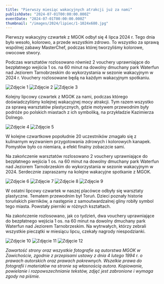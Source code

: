 ```yaml
---
title: "Pierwszy miesiąc wakacyjnych atrakcji już za nami"
publishDate: "2024-07-01T00:00:00.000Z"
eventDate: "2024-07-01T00:00:00.000Z"
thumbnail: "/images/2024/lipiec/1-1024x680.jpg"
---
```


Pierwszy wakacyjny czwartek z MGOK odbył się 4 lipca 2024 r. Tego dnia było wesoło, kolorowo, a przede wszystkim zdrowo. To wszystko za sprawą wspólnej zabawy MasterChef, podczas której tworzyliśmy kolorowe, owocowe stwory.

Podczas warsztatów rozlosowano również 2 vouchery uprawniające do bezpłatnego wejścia 1 os. na 60 minut na dowolny dmuchany park Waterfun nad Jeziorem Tarnobrzeskim do wykorzystania w sezonie wakacyjnym w 2024 r. Vouchery rozlosowane będą na każdym wakacyjnym spotkaniu.

![Zdjęcie 1](/images/2024/lipiec/1-1024x680.jpg)
![Zdjęcie 2](/images/2024/lipiec/2-1024x680.jpg)
![Zdjęcie 3](/images/2024/lipiec/3-1024x680.jpg)

Kolejny lipcowy czwartek z MGOK za nami, podczas którego doświadczyliśmy kolejnej wakacyjnej mocy atrakcji. Tym razem wszystko za sprawą warsztatów plastycznych, gdzie motywem przewodnim były podróże po polskich miastach z ich symboliką, na przykładzie Kazimierza Dolnego.

![Zdjęcie 4](/images/2024/lipiec/4-1024x680.jpg)
![Zdjęcie 5](/images/2024/lipiec/5-1024x680.jpg)

W kolejne czwartkowe popołudnie 20 uczestników zmagało się z kulinarnym wyzwaniem przygotowania zdrowych i kolorowych kanapek. Pomysłów było co niemiara, a efekt finalny zobaczcie sami.

Na zakończenie warsztatów rozlosowano 2 vouchery uprawniające do bezpłatnego wejścia 1 os. na 60 minut na dowolny dmuchany park Waterfun nad Jeziorem Tarnobrzeskim do wykorzystania w sezonie wakacyjnym w 2024. Serdecznie zapraszamy na kolejne wakacyjne spotkanie z MGOK.

![Zdjęcie 6](/images/2024/lipiec/6-1024x680.jpg)
![Zdjęcie 7](/images/2024/lipiec/7-1024x680.jpg)
![Zdjęcie 8](/images/2024/lipiec/8-1024x680.jpg)
![Zdjęcie 9](/images/2024/lipiec/9-1024x680.jpg)

W ostatni lipcowy czwartek w naszej placówce odbyły się warsztaty plastyczne. Tematem przewodnim był Toruń. Dzieci poznały historie toruńskich pierników, a następnie z samoutwardzalnej gliny robiły symbol tego miasta. Powstały pierniki w różnych kształtach.

Na zakończenie rozlosowano, jak co tydzień, dwa vouchery uprawniające do bezpłatnego wejścia 1 os. na 60 minut na dowolny dmuchany park Waterfun nad Jeziorem Tarnobrzeskim. Na wytrwałych, którzy zebrali wszystkie pieczątki w miesiącu lipcu, czekały nagrody niespodzianki.

![Zdjęcie 10](/images/2024/lipiec/10-1024x680.jpg)
![Zdjęcie 11](/images/2024/lipiec/11-1024x680.jpg)
![Zdjęcie 12](/images/2024/lipiec/12-1024x680.jpg)

_Zawartość strony oraz wszystkie fotografie są autorstwa MGOK w Zawichoście, zgodnie z przepisami ustawy z dnia 4 lutego 1994 r. o prawach autorskich oraz prawach pokrewnych. Wszelkie prawa do fotografii i materiałów na stronie są własnością autora. Kopiowanie, powielanie i rozpowszechnianie tekstów, zdjęć jest zabronione i wymaga zgody na piśmie._
